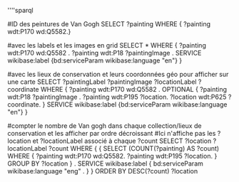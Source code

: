 ''''sparql

#ID des peintures de Van Gogh
SELECT ?painting
WHERE {
?painting wdt:P170 wd:Q5582.}

#avec les labels et les images en grid 
SELECT *
WHERE {
?painting wdt:P170 wd:Q5582 .
?painting wdt:P18 ?paintingImage .
SERVICE wikibase:label 
{bd:serviceParam wikibase:language "en"}
}

#avec les lieux de conservation et leurs coordonnées géo pour afficher sur une carte 
SELECT ?paintingLabel ?paintingImage ?locationLabel ?coordinate
WHERE {
?painting wdt:P170 wd:Q5582 .
OPTIONAL {
?painting wdt:P18 ?paintingImage .
?painting wdt:P195 ?location.
?location wdt:P625 ?coordinate.
}
SERVICE wikibase:label 
{bd:serviceParam wikibase:language "en"}
}

#compter le nombre de Van gogh dans chaque collection/lieux de conservation et les afficher par ordre décroissant
#Ici n'affiche pas les ?location et ?locationLabel associé à chaque ?count 
SELECT ?location ?locationLabel ?count WHERE {
  {
    SELECT (COUNT(?painting) AS ?count) WHERE {
       ?painting wdt:P170 wd:Q5582. 
       ?painting wdt:P195 ?location.
    } GROUP BY ?location
  } . 
  SERVICE wikibase:label {
    bd:serviceParam wikibase:language "eng" .
  }
}
ORDER BY DESC(?count) ?location
